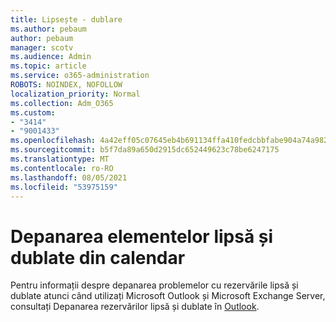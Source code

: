 ```yaml
---
title: Lipsește - dublare
ms.author: pebaum
author: pebaum
manager: scotv
ms.audience: Admin
ms.topic: article
ms.service: o365-administration
ROBOTS: NOINDEX, NOFOLLOW
localization_priority: Normal
ms.collection: Adm_O365
ms.custom:
- "3414"
- "9001433"
ms.openlocfilehash: 4a42eff05c07645eb4b691134ffa410fedcbbfabe904a74a9827fc4e1934d7a4
ms.sourcegitcommit: b5f7da89a650d2915dc652449623c78be6247175
ms.translationtype: MT
ms.contentlocale: ro-RO
ms.lasthandoff: 08/05/2021
ms.locfileid: "53975159"
---
```

# <a name="troubleshooting-missing-and-duplicate-calendar-items"></a>Depanarea elementelor lipsă și dublate din calendar

Pentru informații despre depanarea problemelor cu rezervările lipsă și dublate atunci când utilizați Microsoft Outlook și Microsoft Exchange Server, consultați Depanarea rezervărilor lipsă și dublate în [Outlook](https://support.microsoft.com/help/890436/how-to-troubleshoot-missing-and-duplicate-appointments-in-outlook).